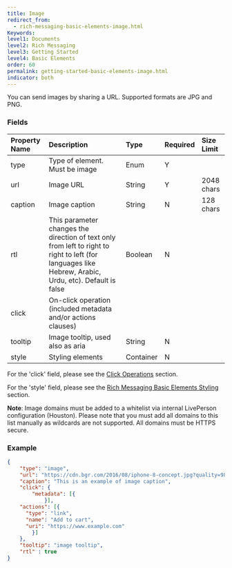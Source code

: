 ```yaml
---
title: Image
redirect_from:
  - rich-messaging-basic-elements-image.html
Keywords:
level1: Documents
level2: Rich Messaging
level3: Getting Started
level4: Basic Elements
order: 60
permalink: getting-started-basic-elements-image.html
indicator: both
---
```


You can send images by sharing a URL. Supported formats are JPG and PNG.

### Fields

| Property Name | Description | Type | Required | Size Limit |
| :--- | :--- | :--- | :--- | :--- |
| type | Type of element. Must be image | Enum | Y |  |
| url | Image URL | String | Y | 2048 chars |
| caption | Image caption | String | N | 128 chars |
| rtl | This parameter changes the direction of text only from left to right to right to left (for languages like Hebrew, Arabic, Urdu, etc). Default is false | Boolean | N |  |
| click | On-click operation (included metadata and/or actions clauses) |  |  |  |
| tooltip | Image tooltip, used also as aria | String | N |  |
| style | Styling elements | Container | N | |

For the 'click' field, please see the [Click Operations](rich-messaging-click-ops.html) section.

For the 'style' field, please see the [Rich Messaging Basic Elements Styling](rich-messaging-styling.html) section.

**Note**: Image domains must be added to a whitelist via internal LivePerson configuration (Houston). Please note that you must add all domains to this list manually as wildcards are not supported. All domains must be HTTPS secure.

### Example

```json
{
	"type": "image",
	"url": "https://cdn.bgr.com/2016/08/iphone-8-concept.jpg?quality=98&strip=all",
	"caption": "This is an example of image caption",
	"click": {
		"metadata": [{
	        }],
    "actions": [{
      "type": "link",
      "name": "Add to cart",
      "uri": "https://www.example.com"
		}]
	},
	"tooltip": "image tooltip",
	"rtl" : true
}
```
